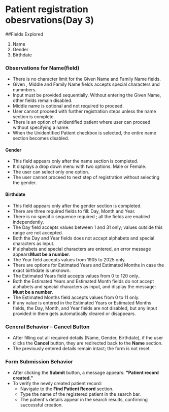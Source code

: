 # Patient registration obesrvations(Day 3)
##Fields Explored
1. Name
2. Gender
3. Birthdate

### Observations for Name(field)
- There is no character limit for the Given Name and Family Name fields.
-  Given , Middle and Family Name fields accepts special characters and nummbers.
-  Input must be provided sequentially. Without entering the Given Name, other fields remain disabled.
-  Middle name is optional and not required to proceed.
-  User cannot proceed with further registration steps unless the name section is complete.
-  There is an option of unidentified patient where user can proceed without specifying a name.
-  When the Unidentified Patient checkbox is selected, the entire name section becomes disabled.

#### Gender
- This field appears only after the name section is completed.
- It displays a drop down menu with two options: Male or Female.
- The user can select only one option.
- The user cannot proceed to next step of registration without selecting the gender.

#### Birthdate
- This field appears only after the gender section is completed.
- There are three required fields to fill: Day, Month and Year.
- There is no specific sequence required ; all the fields are enabled independently.
- The Day field accepts values between 1 and 31 only; values outside this range are not accepted.
- Both the Day and Year fields does not accept alphabets and special characters as input.
- If alphabets and special characters are entered, an error message appears**Must be a number**.
- The Year field accepts values from 1905 to 2025 only.
- There are options for Estimated Years and Estimated Months in case the exact birthdate is unknown.
- The Estimated Years field accepts values from 0 to 120 only..
- Both the Estimated Years and Estimated Month fields do not accept alphabets and special characters as input, and display the message: **Must be a number**.
- The Estimated Months field accepts values from 0 to 11 only.
- If any value is entered in the Estimated Years or Estimated Months fields, the Day, Month, and Year fields are not disabled, but any input provided in them gets automatically cleared or disappears.

### General Behavior – Cancel Button

- After filling out all required details (Name, Gender, Birthdate), if the user clicks the **Cancel** button, they are redirected back to the **Name** section.
- The previously entered details remain intact; the form is not reset.

### Form Submission Behavior

- After clicking the **Submit** button, a message appears: **"Patient record created."**
- To verify the newly created patient record:
  - Navigate to the **Find Patient Record** section.
  - Type the name of the registered patient in the search bar.
  - The patient's details appear in the search results, confirming successful creation.





 

